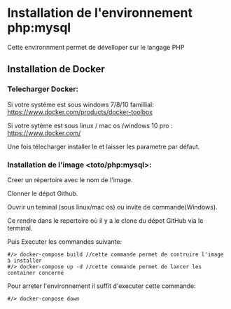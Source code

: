 # Installation de l'environnement php:mysql
Cette environnment permet de dévelloper sur le langage PHP
## Installation de Docker
### Telecharger Docker:

  Si votre systéme est sous windows 7/8/10 famillial: https://www.docker.com/products/docker-toolbox
  
  Si votre sytème est sous linux / mac os /windows 10 pro : https://www.docker.com/
  
  Une fois télecharger installer le et laisser les parametre par défaut.
  
### Installation de l'image <toto/php:mysql>:
  
  Creer un répertoire avec le nom de l'image.
  
  Clonner le dépot Github.
  
  Ouvrir un teminal (sous linux/mac os) ou invite de commande(Windows).
  
  Ce rendre dans le repertoire où il y a le clone du dépot GitHub via le terminal.
  
  Puis Executer les commandes suivante:
  
  ```
  #/> docker-compose build //cette commande permet de contruire l'image à installer
  #/> docker-compose up -d //cette commande permet de lancer les container concerné
  ```
  
  Pour arreter l'environnement il suffit d'executer cette commande:
  
  ```
  #/> docker-conpose down
  ```
